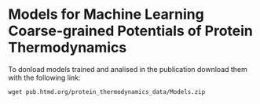 # Models for Machine Learning Coarse-grained Potentials of Protein Thermodynamics

To donload models trained and  analised in the publication download them with the following link:

```
wget pub.htmd.org/protein_thermodynamics_data/Models.zip
```
